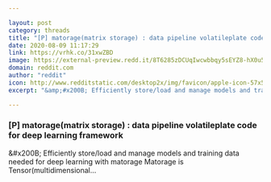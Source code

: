 ```yaml
---

layout: post
category: threads
title: "[P] matorage(matrix storage) : data pipeline volatileplate code for deep learning framework"
date: 2020-08-09 11:17:29
link: https://vrhk.co/31xwZBD
image: https://external-preview.redd.it/8T6285zDCUqIwcwbbqy5sEYZ8-hX0u5rvZO4P5bb6Co.jpg?width=400&height=209.42408377&auto=webp&crop=400:209.42408377,smart&s=bed4548799f3269af3652763a1380541c3003571
domain: reddit.com
author: "reddit"
icon: http://www.redditstatic.com/desktop2x/img/favicon/apple-icon-57x57.png
excerpt: "&amp;#x200B; Efficiently store/load and manage models and training data needed for deep learning with matorage Matorage is Tensor(multidimensional..."

---
```


### [P] matorage(matrix storage) : data pipeline volatileplate code for deep learning framework

&amp;#x200B; Efficiently store/load and manage models and training data needed for deep learning with matorage Matorage is Tensor(multidimensional...